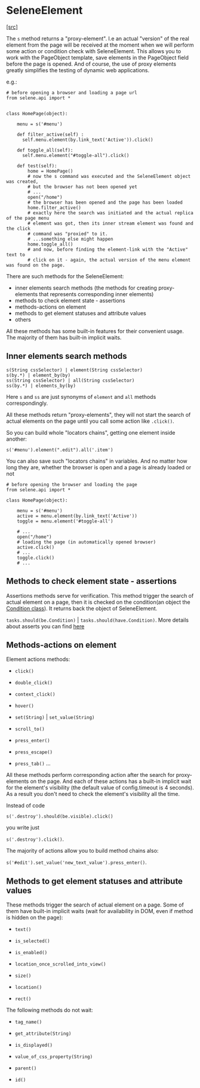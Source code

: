 # SeleneElement

[ [src] ](https://github.com/yashaka/selene/blob/master/selene/elements.py)

The ```s``` method returns a "proxy-element". I.e an actual "version" of the real element from the page will be received at the moment when we will perform some action or condition check with SeleneElement. This allows you to work with the PageObject template, save elements in the PageObject field before the page is opened. And of course, the use of proxy elements greatly simplifies the testing of dynamic web applications.

e.g.:

```
# before opening a browser and loading a page url
from selene.api import *


class HomePage(object):

    menu = s('#menu')

    def filter_active(self) :
      self.menu.element(by.link_text('Active')).click()

    def toggle_all(self):
      self.menu.element("#toggle-all").click()

    def test(self):
        home = HomePage()
        # now the s command was executed and the SeleneElement object was created,
        # but the browser has not been opened yet
        # ...
        open("/home")
        # the browser has been opened and the page has been loaded
        home.filter_active()
        # exactly here the search was initiated and the actual replica of the page menu
        # element was got, then its inner stream element was found and the click
        # command was "proxied" to it.
        # ...something else might happen
        home.toggle_all()
        # and now, before finding the element-link with the "Active" text to
        # click on it - again, the actual version of the menu element was found on the page.

```

There are such methods for  the SeleneElement:

- inner elements search methods (the methods for creating proxy-elements that represents corresponding inner elements)
- methods to check element state - assertions
- methods-actions on element
- methods to get element statuses and attribute values
- others

All these methods has some built-in features for their convenient usage. The majority of them has built-in implicit waits.

## Inner elements search methods

```
s(String cssSelector) | element(String cssSelector)
s(by.*) | element_by(by)
ss(String cssSelector) | all(String cssSelector)
ss(by.*) | elements_by(by)
```

Here ```s``` and ```ss``` are just synonyms of ```element``` and ```all``` methods correspondingly.

All these methods return "proxy-elements", they will not start the search of actual elements on the page until you call some action like ```.click()```.

So you can build whole "locators chains", getting one element inside another:

```
s('#menu').element(".edit").all('.item')
```

You can also save such "locators chains" in variables. And no matter how long they are, whether the browser is open and a page is already loaded or not

```
# before opening the browser and loading the page
from selene.api import *

class HomePage(object):

    menu = s('#menu')
    active = menu.element(by.link_text('Active'))
    toggle = menu.element('#toggle-all')

    # ...
    open("/home")
    # loading the page (in automatically opened browser)
    active.click()
    # ...
    toggle.click()
    # ...
```

## Methods to check element state - assertions


Assertions methods serve for verification. This method trigger the search of actual element on a page, then it is checked on the condition(an object the [Condition class](https://github.com/yashaka/selene/blob/master/selene/conditions.py)). It returns back the object of SeleneElement.

```tasks.should(be.Condition)``` | ```tasks.should(have.Condition)```. More details about asserts you can find [here](http://selene-docs-test.readthedocs.io/en/latest/condition.html)


## Methods-actions on element

Element actions methods:

+ ```click()```

+ ```double_click()```

+ ```context_click()```

+ ```hover()```

+ ```set(String)``` | ```set_value(String)```

+ ```scroll_to()```

+ ```press_enter()```

+ ```press_escape()```

+ ```press_tab()```
...


All these methods perform corresponding action after the search for proxy-elements on the page.
And each of these actions has a built-in implicit wait for the element's visibility (the default value of config.timeout is 4 seconds).
As a result you don't need to check the element's visibility all the time.

Instead of code

```s('.destroy').should(be.visible).click()```

you write just

```s('.destroy').click()```.

The majority of actions allow you to build method chains also:

```s('#edit').set_value('new_text_value').press_enter()```.

## Methods to get element statuses and attribute values


These methods trigger the search of actual element on a page. Some of them have built-in implicit waits (wait for availability in DOM, even if method is hidden on the page):

+ ```text()```

+ ```is_selected()```

+ ```is_enabled()```

+ ```location_once_scrolled_into_view()```

+ ```size()```

+ ```location()```

+ ```rect()```


The following methods do not wait:

+ ```tag_name()```

+ ```get_attribute(String)```

+ ```is_displayed()```

+ ```value_of_css_property(String)```

+ ```parent()```

+ ```id()```
